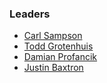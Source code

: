 ### Leaders

* [Carl Sampson](mailto:carl.sampson@owasp.org)
* [Todd Grotenhuis](mailto:todd.grotenhuis@owasp.org)
* [Damian Profancik](mailto:damian.profancik@owasp.org)
* [Justin Baxtron](mailto:justin.baxtron@owasp.org)
